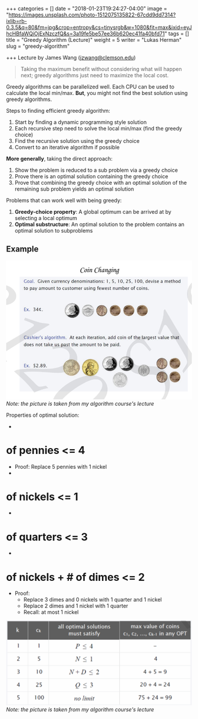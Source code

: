 +++
categories = []
date = "2018-01-23T19:24:27-04:00"
image = "https://images.unsplash.com/photo-1512075135822-67cdd9dd7314?ixlib=rb-0.3.5&q=80&fm=jpg&crop=entropy&cs=tinysrgb&w=1080&fit=max&ixid=eyJhcHBfaWQiOjExNzczfQ&s=3a19fe5be57ee36b620ec41fa40bfd71"
tags = []
title = "Greedy Algorithm (Lecture)"
weight = 5
writer = "Lukas Herman"
slug = "greedy-algorithm"

+++
Lecture by James Wang (jzwang@clemson.edu)

> Taking the maximum benefit without considering what will happen next; greedy algorithms just need to maximize the local cost.

Greedy algorithms can be parallelized well. Each CPU can be used to calculate the local min/max. **But**, you might not find the best solution using greedy algorithms.

Steps to finding efficient greedy algorithm:

1. Start by finding a dynamic programming style solution
2. Each recursive step need to solve the local min/max (find the greedy choice)
3. Find the recursive solution using the greedy choice
4. Convert to an iterative algorithm if possible

**More generally**, taking the direct approach:

1. Show the problem is reduced to a sub problem via a greedy choice
2. Prove there is an optimal solution containing the greedy choice
3. Prove that combining the greedy choice with an optimal solution of the remaining sub problem yields an optimal solution

Problems that can work well with being greedy:

1. **Greedy-choice property**: A global optimum can be arrived at by selecting a local optimum
2. **Optimal substructure**: An optimal solution to the problem contains an optimal solution to subproblems

## Example

![](/uploads/Screenshot-from-2018-01-23-08-32-44.png)
_Note: the picture is taken from my algorithm course's lecture_

Properties of optimal solution:

* 

  # of pennies <= 4
  * Proof: Replace 5 pennies with 1 nickel
* 

  # of nickels <= 1
* 

  # of quarters <= 3
* 

  # of nickels + # of dimes <= 2
  * Proof:
    * Replace 3 dimes and 0 nickels with 1 quarter and 1 nickel
    * Replace 2 dimes and 1 nickel with 1 quarter
    * Recall: at most 1 nickel

![](/uploads/Screenshot-from-2018-01-23-08-47-19.png)
_Note: the picture is taken from my algorithm course's lecture_